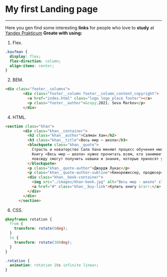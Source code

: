 # My first Landing page
------
Here you gen find some interesting **links** for people who love to __study__ at [Yandex Prakticum](https://practicum.yandex.ru  "Я Yandex!")
__Greate with using:__
1. Flex.
```css
.kaufman {
  display: flex;
  flex-direction: column;
  align-items: center;
}
  ```
2. BEM.
```html
<div class="footer__columns">
        <div class="footer__column footer__column_content_copyright">
          <a href="index.html" class="logo logo_place_footer"></a>
          <p class="footer__author">&copy;2021. Seva Markov</p>
        </div>
  ```
4. HTML.
```html
<section class="khan">
        <div class="khan__container">
          <h2 class="khan__author">Салман Хан</h2>
          <h3 class="khan__title">Весь мир — школа</h3>
          <blockquote class="khan__quote">
            Страсть и новаторство Сала Хана меняют процесс обучения миллионов студентов по всему миру.
            Книгу «Весь мир — школа» нужно прочитать всем, кто занимается образованием — так учащиеся
            повсюду смогут получить навыки и знания, которые приносят успех в школе, карьере и жизни.
          </blockquote>
          <p class="khan__quote-author">Джордж Лукас</p>
          <p class="khan__quote-author-subline">Кинорежиссер, продюсер</p>
          <div class="khan__book-container">
            <img src="./images/khan-book.jpg" alt="Весь мир - школа" class="khan__book-pic">
            <a href="#" class="khan__buy-link">Купить книгу &rarr;</a>
          </div>
        </div>
      </section>
  ```
6. CSS.
```css
@keyframes rotation {
  from {
    transform: rotate(0deg);
  }
  to {
    transform: rotate(360deg);
  }
}

.rotation {
  animation: rotation 20s infinite linear;
}

  ```

